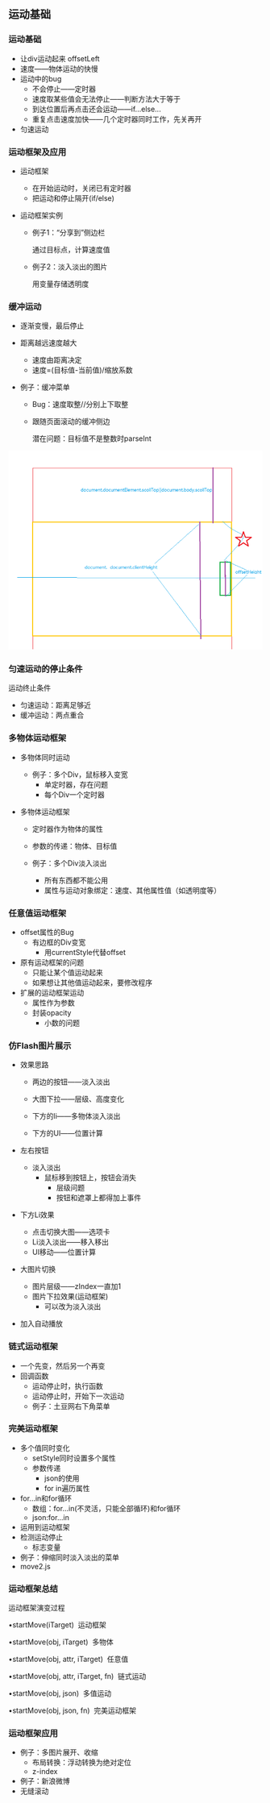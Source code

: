 ## 运动基础

### 运动基础

- 让div运动起来  offsetLeft
- 速度——物体运动的快慢
- 运动中的bug
  - 不会停止——定时器
  - 速度取某些值会无法停止——判断方法大于等于
  - 到达位置后再点击还会运动——if...else...
  - 重复点击速度加快——几个定时器同时工作，先关再开
- 匀速运动

### 运动框架及应用

- 运动框架

  - 在开始运动时，关闭已有定时器
  - 把运动和停止隔开(if/else)

- 运动框架实例

  - 例子1：“分享到”侧边栏

    通过目标点，计算速度值

  - 例子2：淡入淡出的图片

    用变量存储透明度

### 缓冲运动

- 逐渐变慢，最后停止

- 距离越远速度越大

  - 速度由距离决定
  - 速度=(目标值-当前值)/缩放系数

- 例子：缓冲菜单

  - Bug：速度取整//分别上下取整

  - 跟随页面滚动的缓冲侧边

    潜在问题：目标值不是整数时parseInt

 ![距离](距离.png)

### 匀速运动的停止条件

运动终止条件

- 匀速运动：距离足够近
- 缓冲运动：两点重合

### 多物体运动框架

- 多物体同时运动

  - 例子：多个Div，鼠标移入变宽
    - 单定时器，存在问题
    - 每个Div一个定时器

- 多物体运动框架

  - 定时器作为物体的属性

  - 参数的传递：物体、目标值

  - 例子：多个Div淡入淡出

    - 所有东西都不能公用
    - 属性与运动对象绑定：速度、其他属性值（如透明度等）


### 任意值运动框架

- offset属性的Bug
  - 有边框的Div变宽
    - 用currentStyle代替offset
- 原有运动框架的问题
  - 只能让某个值运动起来
  - 如果想让其他值运动起来，要修改程序
- 扩展的运动框架运动
  - 属性作为参数
  - 封装opacity
    - 小数的问题

### 仿Flash图片展示

- 效果思路

  - 两边的按钮——淡入淡出

  - 大图下拉——层级、高度变化

  - 下方的li——多物体淡入淡出

  - 下方的Ul——位置计算
- 左右按钮
  - 淡入淡出
    - 鼠标移到按钮上，按钮会消失
      - 层级问题
      - 按钮和遮罩上都得加上事件
- 下方Li效果
  - 点击切换大图——选项卡
  - Li淡入淡出——移入移出
  - Ul移动——位置计算
- 大图片切换
  - 图片层级——zIndex一直加1
  - 图片下拉效果(运动框架)
    - 可以改为淡入淡出
- 加入自动播放




### 链式运动框架

- 一个先变，然后另一个再变
- 回调函数
  - 运动停止时，执行函数
  - 运动停止时，开始下一次运动
  - 例子：土豆网右下角菜单

### 完美运动框架

- 多个值同时变化
  - setStyle同时设置多个属性
  - 参数传递
    - json的使用
    - for in遍历属性
- for...in和for循环
  - 数组：for...in(不灵活，只能全部循环)和for循环
  - json:for...in
- 运用到运动框架
- 检测运动停止
  - 标志变量
- 例子：伸缩同时淡入淡出的菜单
- move2.js

### 运动框架总结

运动框架演变过程

•startMove(iTarget)  运动框架

•startMove(obj, iTarget)  多物体

•startMove(obj, attr, iTarget)  任意值

•startMove(obj, attr, iTarget, fn)  链式运动

•startMove(obj, json)  多值运动

•startMove(obj, json, fn)  完美运动框架

### 运动框架应用

- 例子：多图片展开、收缩
  - 布局转换：浮动转换为绝对定位
  - z-index
- 例子：新浪微博
- 无缝滚动

